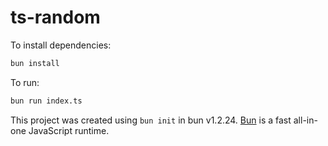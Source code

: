 # ts-random

To install dependencies:

```bash
bun install
```

To run:

```bash
bun run index.ts
```

This project was created using `bun init` in bun v1.2.24. [Bun](https://bun.com) is a fast all-in-one JavaScript runtime.
